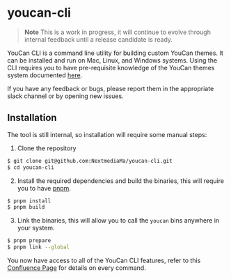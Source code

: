# youcan-cli

> **Note**
> This is a work in progress, it will continue to evolve through internal feedback until a release candidate is ready.

YouCan CLI is a command line utility for building custom YouCan themes. It can be installed and run on Mac, Linux, and Windows systems. Using the CLI requires you to have pre-requisite knowledge of the YouCan themes system documented [here](https://developer.youcan.shop/).

If you have any feedback or bugs, please report them in the appropriate slack channel or by opening new issues.

## Installation

The tool is still internal, so installation will require some manual steps:

1. Clone the repository
```sh
$ git clone git@github.com:NextmediaMa/youcan-cli.git
$ cd youcan-cli
```
2. Install the required dependencies and build the binaries, this will require you to have [pnpm](https://pnpm.io/).
```sh
$ pnpm install
$ pnpm build
```
3. Link the binaries, this will allow you to call the `youcan` bins anywhere in your system.
```sh
$ pnpm prepare
$ pnpm link --global
```

You now have access to all of the YouCan CLI features, refer to this [Confluence Page](https://nextmediama.atlassian.net/wiki/spaces/YOUC/pages/2691399689/CLI+Commands) for details on every command.
